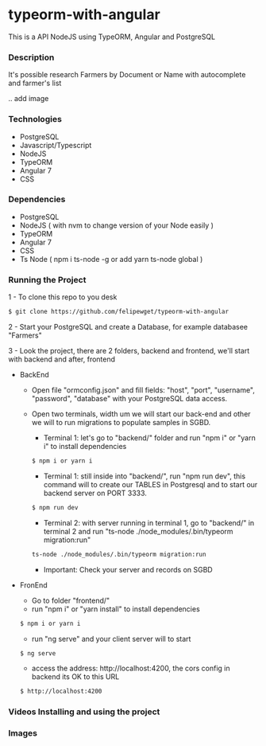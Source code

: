 # typeorm-with-angular
This is a API NodeJS using TypeORM, Angular and PostgreSQL

### Description

It's possible research Farmers by Document or Name with autocomplete and farmer's list

.. add image

### Technologies

* PostgreSQL
* Javascript/Typescript
* NodeJS
* TypeORM
* Angular 7
* CSS

### Dependencies

* PostgreSQL
* NodeJS ( with nvm to change version of your Node easily )
* TypeORM
* Angular 7
* CSS
* Ts Node ( npm i ts-node -g or add yarn ts-node global )

### Running the Project

1 - To clone this repo to you desk

```sh
$ git clone https://github.com/felipewget/typeorm-with-angular
```

2 - Start your PostgreSQL and create a Database, for example databasee "Farmers"

3 - Look the project, there are 2 folders, backend and frontend, we'll start with backend and after, frontend
* BackEnd
    * Open file "ormconfig.json" and fill fields: "host", "port", "username", "password", "database" with your PostgreSQL data access.
    * Open two terminals, width um we will start our back-end and other we will to run migrations to populate samples in SGBD.
        * Terminal 1: let's go to "backend/" folder and run "npm i" or "yarn i" to install dependencies
        
        ```sh
        $ npm i or yarn i
        ```
        * Terminal 1: still inside into "backend/", run "npm run dev", this command will to create our TABLES in Postgresql and to start our backend server on PORT 3333.

        ```sh
        $ npm run dev
        ```

        * Terminal 2: with server running in terminal 1, go to "backend/" in terminal 2 and run "ts-node ./node_modules/.bin/typeorm migration:run"

        ```sh
        ts-node ./node_modules/.bin/typeorm migration:run
        ```

        * Important: Check your server and records on SGBD

* FronEnd
    * Go to folder "frontend/"
    * run "npm i" or "yarn install" to install dependencies
    
    ```sh
    $ npm i or yarn i
    ```

    * run "ng serve" and your client server will to start

    ```sh
    $ ng serve
    ```

    * access the address: http://localhost:4200, the cors config in backend its OK to this URL

    ```sh
    $ http://localhost:4200
    ```
    
### Videos Installing and using the project

### Images